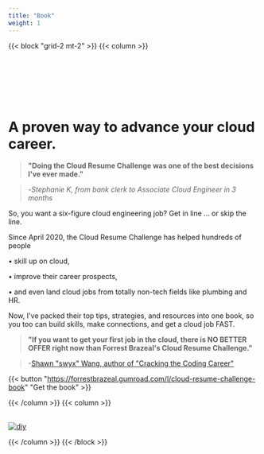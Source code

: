 ```yaml
---
title: "Book"
weight: 1
---
```


{{< block "grid-2 mt-2" >}}
{{< column >}}

<br>
<br>
<br>
<br>
<br>

# A proven way to advance your cloud career.

> **"Doing the Cloud Resume Challenge was one of the best decisions I've ever made."**

> -*Stephanie K, from bank clerk to Associate Cloud Engineer in 3 months*

So, you want a six-figure cloud engineering job? Get in line ... or skip the line.

Since April 2020, the Cloud Resume Challenge has helped hundreds of people

• skill up on cloud,

• improve their career prospects,

• and even land cloud jobs from totally non-tech fields like plumbing and HR.

Now, I've packed their top tips, strategies, and resources into one book, so you too can build skills, make connections, and get a cloud job FAST.

> **"If you want to get your first job in the cloud, there is NO BETTER OFFER right now than Forrest Brazeal's Cloud Resume Challenge."**

> -[Shawn "swyx" Wang, author of "Cracking the Coding Career"](https://twitter.com/swyx/status/1266355081995149313)

{{< button "https://forrestbrazeal.gumroad.com/l/cloud-resume-challenge-book" "Get the book" >}}

{{< /column >}}
{{< column >}}
<br>
<br>

[![diy](/images/book.png)](https://forrestbrazeal.gumroad.com/l/cloud-resume-challenge-book)

{{< /column >}}
{{< /block >}}

